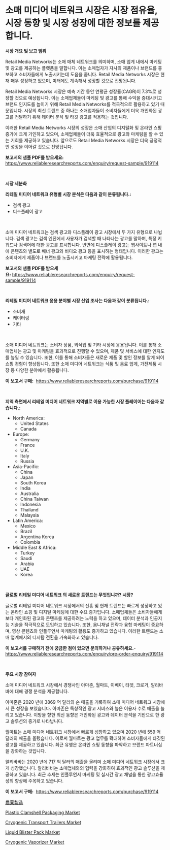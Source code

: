 <p><h1>소매 미디어 네트워크 시장은 시장 점유율, 시장 동향 및 시장 성장에 대한 정보를 제공합니다.</h1></p><p><strong>시장 개요 및 보고 범위</strong></p>
<p><p>Retail Media Networks는 소매 매체 네트워크를 의미하며, 소매 업계 내에서 마케팅 및 광고를 제공하는 플랫폼을 말합니다. 이는 소매업자가 자사의 제품이나 브랜드를 홍보하고 소비자들에게 노출시키는데 도움을 줍니다. Retail Media Networks 시장은 현재 매우 성장하고 있으며, 미래에도 계속해서 성장할 것으로 전망됩니다.</p><p>Retail Media Networks 시장은 예측 기간 동안 연평균 성장률(CAGR)이 7.3%로 성장할 것으로 예상됩니다. 이는 소매업체들이 마케팅 및 광고를 통해 수익을 증대시키고 브랜드 인지도를 높이기 위해 Retail Media Networks를 적극적으로 활용하고 있기 때문입니다. 시장의 최신 트렌드 중 하나는 소매업자들이 소비자들에게 더욱 개인화된 광고를 전달하기 위해 데이터 분석 및 타깃 광고를 적용하는 것입니다.</p><p>이러한 Retail Media Networks 시장의 성장은 소매 산업의 디지털화 및 온라인 쇼핑 증가에 크게 기인하고 있으며, 소매업체들이 더욱 효율적으로 광고와 마케팅을 할 수 있는 기회를 제공하고 있습니다. 앞으로도 Retail Media Networks 시장은 더욱 긍정적인 성장을 이어갈 것으로 전망됩니다.</p></p>
<p><strong>보고서의 샘플 PDF를 받으세요:</strong> <a href="https://www.reliableresearchreports.com/enquiry/request-sample/919114">https://www.reliableresearchreports.com/enquiry/request-sample/919114</a></p>
<p>&nbsp;</p>
<p><strong>시장 세분화</strong></p>
<p><strong>리테일 미디어 네트워크 유형별 시장 분석은 다음과 같이 분류됩니다.:</strong></p>
<p><ul><li>검색 광고</li><li>디스플레이 광고</li></ul></p>
<p>&nbsp;</p>
<p><p>소매 미디어 네트워크는 검색 광고와 디스플레이 광고 시장에서 두 가지 유형으로 나뉩니다. 검색 광고는 검색 엔진에서 사용자가 검색할 때 나타나는 광고를 말하며, 특정 키워드나 검색어에 대한 광고를 표시합니다. 반면에 디스플레이 광고는 웹사이트나 앱 내에 콘텐츠와 별도로 배너 광고와 비디오 광고 등을 표시하는 형태입니다. 이러한 광고는 소비자에게 제품이나 브랜드를 노출시키고 마케팅 전략에 활용됩니다.</p></p>
<p><strong>보고서의 샘플 PDF를 받으세요:</strong>&nbsp;<a href="https://www.reliableresearchreports.com/enquiry/request-sample/919114">https://www.reliableresearchreports.com/enquiry/request-sample/919114</a></p>
<p>&nbsp;</p>
<p><strong> 리테일 미디어 네트워크 응용 분야별 시장 산업 조사는 다음과 같이 분류됩니다.:</strong></p>
<p><ul><li>소비재</li><li>케이터링</li><li>기타</li></ul></p>
<p>&nbsp;</p>
<p><p>소매 미디어 네트워크는 소비자 상품, 외식업 및 기타 시장에 응용됩니다. 이를 통해 소매업체는 광고 및 마케팅을 효과적으로 진행할 수 있으며, 제품 및 서비스에 대한 인지도를 높일 수 있습니다. 또한, 이를 통해 소비자들은 새로운 제품 및 할인 정보를 알게 되어 쇼핑 경험이 향상됩니다. 또한 소매 미디어 네트워크는 식품 및 음료 업계, 가전제품 시장 등 다양한 분야에서 활용됩니다.</p></p>
<p><strong>이 보고서 구매:</strong>&nbsp; <a href="https://www.reliableresearchreports.com/purchase/919114">https://www.reliableresearchreports.com/purchase/919114</a></p>
<p>&nbsp;</p>
<p><strong>지역 측면에서 리테일 미디어 네트워크 지역별로 이용 가능한 시장 플레이어는 다음과 같습니다.:</strong></p>
<p><ul>
    <li>
        North America:
        <ul>
            <li>United States</li>
            <li>Canada</li>
        </ul>
    </li>
    <li>
        Europe:
        <ul>
            <li>Germany</li>
            <li>France</li>
            <li>U.K.</li>
            <li>Italy</li>
            <li>Russia</li>
        </ul>
    </li>
    <li>
        Asia-Pacific:
        <ul>
            <li>China</li>
            <li>Japan</li>
            <li>South Korea</li>
            <li>India</li>
            <li>Australia</li>
            <li>China Taiwan</li>
            <li>Indonesia</li>
            <li>Thailand</li>
            <li>Malaysia</li>
        </ul>
    </li>
    <li>
        Latin America:
        <ul>
            <li>Mexico</li>
            <li>Brazil</li>
            <li>Argentina Korea</li>
            <li>Colombia</li>
        </ul>
    </li>
    <li>
        Middle East & Africa:
        <ul>
            <li>Turkey</li>
            <li>Saudi</li>
            <li>Arabia</li>
            <li>UAE</li>
            <li>Korea</li>
        </ul>
    </li>
    </ul></p>
<p>&nbsp;</p>
<p><strong>글로벌 리테일 미디어 네트워크 의 새로운 트렌드는 무엇입니까? 시장?</strong></p>
<p><p>글로벌 리테일 미디어 네트워크 시장에서의 신흥 및 현재 트렌드는 빠르게 성장하고 있는 온라인 쇼핑 및 디지털 마케팅에 대한 수요 증가입니다. 소매업체들은 소비자들에게 보다 개인화된 광고와 콘텐츠를 제공하려는 노력을 하고 있으며, 데이터 분석과 인공지능 기술을 적극적으로 도입하고 있습니다. 또한, 옴니채널 전략과 융합 마케팅이 중요하며, 영상 콘텐츠와 인플루언서 마케팅의 활용도 증가하고 있습니다. 이러한 트렌드는 소매 업계에서의 디지턈 전환을 가속화하고 있습니다.</p></p>
<p><strong>이 보고서를 구매하기 전에 궁금한 점이 있으면 문의하거나 공유하세요.</strong>- <a href="https://www.reliableresearchreports.com/enquiry/pre-order-enquiry/919114">https://www.reliableresearchreports.com/enquiry/pre-order-enquiry/919114</a></p>
<p>&nbsp;</p>
<p><strong>주요 시장 참여자</strong></p>
<p><p>소매 미디어 네트워크 시장에서 경쟁사인 아마존, 월마트, 이베이, 타겟, 크로거, 알리바바에 대해 경쟁 분석을 제공합니다. </p><p>아마존은 2020 년에 3869 억 달러의 순 매출을 기록하여 소매 미디어 네트워크 시장에서 큰 성장을 보였습니다. 아마존은 독창적인 광고 서비스와 높은 이용자 수로 매출을 늘리고 있습니다. 이방을 향한 최신 동향은 개인화된 광고와 데이터 분석을 기반으로 한 광고 솔루션의 증가로 나타납니다.</p><p>월마트는 소매 미디어 네트워크 시장에서 빠르게 성장하고 있으며 2020 년에 559 억 달러의 매출을 올렸습니다. 이로써 월마트는 광고 업무를 확대하여 소비자들에게 타깃된 광고를 제공하고 있습니다. 최근 유행은 온라인 쇼핑 동향을 파악하고 브랜드 파트너십을 강화하는 것입니다.</p><p>알리바바는 2020 년에 717 억 달러의 매출을 올리며 소매 미디어 네트워크 시장에서 크게 성장했습니다. 알리바바는 소매업체와의 협력을 강화하여 효과적인 광고 솔루션을 제공하고 있습니다. 최근 추세는 인플루언서 마케팅 및 실시간 광고 채널을 통한 광고효율성의 향상에 주목하고 있습니다.</p></p>
<p><strong>이 보고서 구매:</strong>&nbsp;&nbsp;<a href="https://www.reliableresearchreports.com/purchase/919114">https://www.reliableresearchreports.com/purchase/919114</a></p>
<p><p><a href="https://github.com/lababdou/Market-Research-Report-List-2/blob/main/7632220182768.md">農薬製造</a></p><p><a href="https://issuu.com/reportprime-2/docs/plastic-clamshell-packaging-market-size-2030.pptx">Plastic Clamshell Packaging Market</a></p><p><a href="https://github.com/Paul14Anderson63/Market-Research-Report-List-3/blob/main/cryogenic-transport-trailers-market.md">Cryogenic Transport Trailers Market</a></p><p><a href="https://issuu.com/reportprime-2/docs/liquid-blister-pack-market-size-2030.pptx">Liquid Blister Pack Market</a></p><p><a href="https://github.com/mabutironaldo/Market-Research-Report-List-3/blob/main/cryogenic-vaporizer-market.md">Cryogenic Vaporizer Market</a></p></p>
